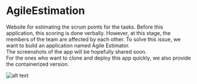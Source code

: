 # AgileEstimation
Website for estimating the scrum points for the tasks. Before this application, this scoring is done verbally. However, at this stage, the members of the team are affected by each other. To solve this issue, we want to build an application named Agile Estimator.  
The screenshots of the app will be hopefully shared soon.  
For the ones who want to clone and deploy this app quickly, we also provide the containerized version.  

![alt text](https://github.com/twoinfiniteloops/AgileEstimation/main/screenshots/image1.jpg)
